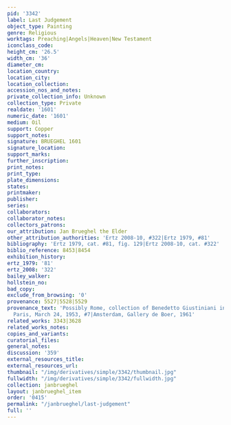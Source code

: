 ```yaml
---
pid: '3342'
label: Last Judgement
object_type: Painting
genre: Religious
worktags: Preaching|Angels|Heaven|New Testament
iconclass_code:
height_cm: '26.5'
width_cm: '36'
diameter_cm:
location_country:
location_city:
location_collection:
accession_nos_and_notes:
private_collection_info: Unknown
collection_type: Private
realdate: '1601'
numeric_date: '1601'
medium: Oil
support: Copper
support_notes:
signature: BRUEGHEL 1601
signature_location:
support_marks:
further_inscription:
print_notes:
print_type:
plate_dimensions:
states:
printmaker:
publisher:
series:
collaborators:
collaborator_notes:
collectors_patrons:
our_attribution: Jan Brueghel the Elder
other_attribution_authorities: 'Ertz 2008-10, #322|Ertz 1979, #81'
bibliography: 'Ertz 1979, cat. #81, fig. 129|Ertz 2008-10, cat. #322'
biblio_reference: 8453|8454
exhibition_history:
ertz_1979: '81'
ertz_2008: '322'
bailey_walker:
hollstein_no:
bad_copy:
exclude_from_browsing: '0'
provenance: 5527|5528|5529
provenance_text: 'Possibly Rome, collection of Benedetto Giustiniani in 1601|Charpentier,
  Paris, March 24, 1953, #7|Amsterdam, Gallery de Boer, 1961'
related_works: 3343|3628
related_works_notes:
copies_and_variants:
curatorial_files:
general_notes:
discussion: '359'
external_resources_title:
external_resources_url:
thumbnail: "/img/derivatives/simple/3342/thumbnail.jpg"
fullwidth: "/img/derivatives/simple/3342/fullwidth.jpg"
collection: janbrueghel
layout: janbrueghel_item
order: '0415'
permalink: "/janbrueghel/last-judgement"
full: ''
---
```

